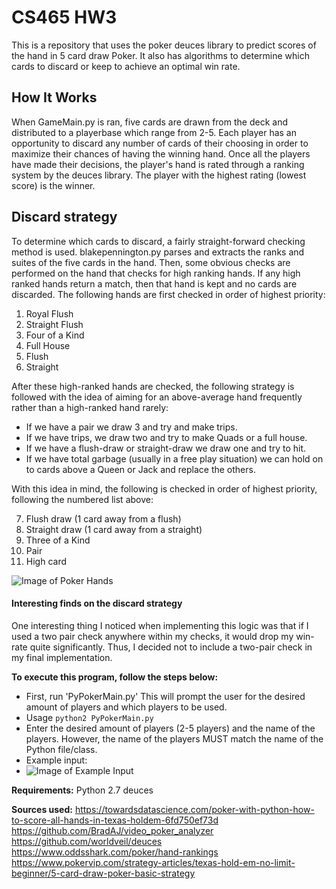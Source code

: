 # CS465 HW3

This is a repository that uses the poker deuces library to predict scores of the hand in 5 card draw Poker. It also has algorithms to determine which cards to discard or keep to achieve an optimal win rate.



## How It Works

When GameMain.py is ran, five cards are drawn from the deck and distributed to a playerbase which range from 2-5. Each player has an opportunity to discard any number of cards of their choosing in order to maximize their chances of having the winning hand. Once all the players have made their decisions, the player's hand is rated through a ranking system by the deuces library. The player with the highest rating (lowest score) is the winner.



## Discard strategy

To determine which cards to discard, a fairly straight-forward checking method is used. blakepennington.py parses and extracts the ranks and suites of the five cards in the hand. Then, some obvious checks are performed on the hand that checks for high ranking hands. If any high ranked hands return a match, then that hand is kept and no cards are discarded. The following hands are first checked in order of highest priority:

1. Royal Flush
2. Straight Flush
3. Four of a Kind
4. Full House
5. Flush
6. Straight

After these high-ranked hands are checked, the following strategy is followed with the idea of aiming for an above-average hand frequently rather than a high-ranked hand rarely:
* If we have a pair we draw 3 and try and make trips.
* If we have trips, we draw two and try to make Quads or a full house. 
* If we have a flush-draw or straight-draw we draw one and try to hit.
* If we have total garbage (usually in a free play situation) we can hold on to cards above a Queen or Jack and replace the others.

With this idea in mind, the following is checked in order of highest priority, following the numbered list above:

7. Flush draw (1 card away from a flush)
8. Straight draw (1 card away from a straight)
9. Three of a Kind
10. Pair
11. High card

![Image of Poker Hands](https://www.oddsshark.com/sites/default/files/styles/default/public/sb_101/2018/09/13/os-poker-hands-editorial-800x492.jpg)

#### Interesting finds on the discard strategy
One interesting thing I noticed when implementing this logic was that if I used a two pair check anywhere within my checks, it would drop my win-rate quite significantly. Thus, I decided not to include a two-pair check in my final implementation.


**To execute this program, follow the steps below:**
    
- First, run 'PyPokerMain.py' This will prompt the user for the desired amount of players and which players to be used.
- Usage `python2 PyPokerMain.py`
- Enter the desired amount of players (2-5 players) and the name of the players. However, the name of the players MUST match the name of the Python file/class.
- Example input:
- ![Image of Example Input](https://i.imgur.com/GptvSBB.png)


**Requirements:**
    Python 2.7
    deuces
    
**Sources used:**
    https://towardsdatascience.com/poker-with-python-how-to-score-all-hands-in-texas-holdem-6fd750ef73d
    https://github.com/BradAJ/video_poker_analyzer
    https://github.com/worldveil/deuces
    https://www.oddsshark.com/poker/hand-rankings
    https://www.pokervip.com/strategy-articles/texas-hold-em-no-limit-beginner/5-card-draw-poker-basic-strategy